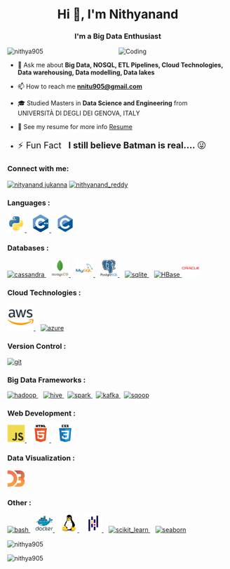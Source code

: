 
<h1 align="center">Hi 👋, I'm Nithyanand</h1>
<h3 align="center">I'm a Big Data Enthusiast</h3>
<img align="right" alt="Coding" width="250" src="https://gifdb.com/images/file/monkey-laptop-coding-miys12p5izw3s11s.gif">

<p align="left"> <img src="https://komarev.com/ghpvc/?username=nithya905&label=Profile%20views&color=0e75b6&style=flat" alt="nithya905" /> </p>



- 💬 Ask me about **Big Data, NOSQL, ETL Pipelines, Cloud Technologies, <br> Data warehousing, Data modelling, Data lakes**

- 📫 How to reach me **nnitu905@gmail.com**

- 🎓 Studied Masters in **Data Science and Engineering** from  <br> UNIVERSITÀ DI DEGLI DEI GENOVA, ITALY
- 📄 See my resume for more info 
<a href="https://drive.google.com/file/d/1ijKvaaVHrJpYNNK5T9R0l1o50Afz-fxX/view?usp=sharing">Resume</a>

- <p style="font-size:20px">⚡  Fun Fact &nbsp;<b> I still believe Batman is real.... </b>  &#128540;</p>




<h3 align="left" >Connect with me:</h3> 
<p align="left">
<a href="https://linkedin.com/in/nityanand jukanna" target="blank"><img align="center" src="https://raw.githubusercontent.com/rahuldkjain/github-profile-readme-generator/master/src/images/icons/Social/linked-in-alt.svg" alt="nityanand jukanna" height="30" width="40" /></a>
<a href="https://instagram.com/nithyanand_reddy" target="blank"><img align="center" src="https://raw.githubusercontent.com/rahuldkjain/github-profile-readme-generator/master/src/images/icons/Social/instagram.svg" alt="nithyanand_reddy" height="30" width="40" /></a>
</p>
<div class="skills_div" >
<h3 align="left">Languages :</h3>
<p align="left"> 
  <a href="https://www.python.org" target="_blank" rel="noreferrer"> <img src="https://raw.githubusercontent.com/devicons/devicon/master/icons/python/python-original.svg" alt="python" width="40" height="40"/> </a>  &nbsp;&nbsp;
  <a href="https://www.w3schools.com/cpp/" target="_blank" rel="noreferrer"> <img src="https://raw.githubusercontent.com/devicons/devicon/master/icons/cplusplus/cplusplus-original.svg" alt="cplusplus" width="40" height="40"/> </a> &nbsp;&nbsp;
  <a href="https://www.cprogramming.com/" target="_blank" rel="noreferrer"> <img src="https://raw.githubusercontent.com/devicons/devicon/master/icons/c/c-original.svg" alt="c" width="40" height="40"/> </a>
</p>

<h3 align="left">Databases :</h3>
<p align="left"> 
  <a href="https://cassandra.apache.org/" target="_blank" rel="noreferrer"> <img src="https://www.vectorlogo.zone/logos/apache_cassandra/apache_cassandra-icon.svg" alt="cassandra" width="40" height="40"/> </a> &nbsp;&nbsp;
  <a href="https://www.mongodb.com/" target="_blank" rel="noreferrer"> <img src="https://raw.githubusercontent.com/devicons/devicon/master/icons/mongodb/mongodb-original-wordmark.svg" alt="mongodb" width="40" height="40"/> </a> &nbsp;&nbsp;
  <a href="https://www.mysql.com/" target="_blank" rel="noreferrer"> <img src="https://raw.githubusercontent.com/devicons/devicon/master/icons/mysql/mysql-original-wordmark.svg" alt="mysql" width="40" height="40"/> </a> <a href="https://www.oracle.com/" target="_blank" rel="noreferrer"></a> &nbsp;&nbsp;
  <a href="https://www.postgresql.org" target="_blank" rel="noreferrer"> <img src="https://raw.githubusercontent.com/devicons/devicon/master/icons/postgresql/postgresql-original-wordmark.svg" alt="postgresql" width="40" height="40"/> </a> &nbsp;&nbsp;
  <a href="https://www.sqlite.org/" target="_blank" rel="noreferrer">  <img src="https://www.vectorlogo.zone/logos/sqlite/sqlite-icon.svg" alt="sqlite" width="40" height="40"/> </a>&nbsp;&nbsp;
  <a href="https://hbase.apache.org/" target="_blank" rel="noreferrer">  <img src="https://seeklogo.com/images/A/apache-hbase-logo-4CB6DAD8BD-seeklogo.com.png" alt="HBase" width="80" height="40"/> </a>
  <img src="https://raw.githubusercontent.com/devicons/devicon/master/icons/oracle/oracle-original.svg" alt="oracle" width="40" height="40"/> </a>
</p>


<h3 align="left">Cloud Technologies :</h3>
<p align="left"> 
  <a href="https://aws.amazon.com" target="_blank" rel="noreferrer"> <img src="https://raw.githubusercontent.com/devicons/devicon/master/icons/amazonwebservices/amazonwebservices-original-wordmark.svg" alt="aws" width="60" height="60"/> </a>  &nbsp;&nbsp;
  <a href="https://azure.microsoft.com/en-in/" target="_blank" rel="noreferrer"> <img src="https://www.vectorlogo.zone/logos/microsoft_azure/microsoft_azure-ar21.svg" alt="azure" width="60" height="60"/> </a> 
</p>

<h3 align="left">Version Control :</h3>
<p align="left"> 
  <a href="https://git-scm.com/" target="_blank" rel="noreferrer"> <img src="https://www.vectorlogo.zone/logos/git-scm/git-scm-ar21.svg" alt="git" width="50" height="40"/> </a> 
</p>



<h3 align="left">Big Data Frameworks :</h3>
<p align="left"> 
  <a href="https://hadoop.apache.org/" target="_blank" rel="noreferrer"> <img src="https://www.vectorlogo.zone/logos/apache_hadoop/apache_hadoop-icon.svg" alt="hadoop" width="40" height="40"/> </a> &nbsp;&nbsp;
   <a href="https://hive.apache.org/" target="_blank" rel="noreferrer"> <img src="https://www.vectorlogo.zone/logos/apache_hive/apache_hive-icon.svg" alt="hive" width="40" height="40"/> </a> &nbsp;
   <a href="https://spark.apache.org/" target="_blank" rel="noreferrer"> <img src="https://www.vectorlogo.zone/logos/apache_spark/apache_spark-ar21.svg" alt="spark" width="90" height="50"/> </a> &nbsp;
   <a href="https://kafka.apache.org/" target="_blank" rel="noreferrer"> <img src="https://www.vectorlogo.zone/logos/apache_kafka/apache_kafka-ar21.svg" alt="kafka" width="90" height="40"/> </a> &nbsp;
   <a href="https://sqoop.apache.org/" target="_blank" rel="noreferrer"> <img src="https://upload.wikimedia.org/wikipedia/commons/thumb/b/b4/Apache_Sqoop_logo.svg/1280px-Apache_Sqoop_logo.svg.png" alt="sqoop" width="90" height="40"/> </a> 

  </p>



  <h3 align="left">Web Development :</h3>
  <p align="left"> 
    <a href="https://developer.mozilla.org/en-US/docs/Web/JavaScript" target="_blank" rel="noreferrer"> <img src="https://raw.githubusercontent.com/devicons/devicon/master/icons/javascript/javascript-original.svg" alt="javascript" width="40" height="40"/> </a> &nbsp;&nbsp;
    <a href="https://www.w3.org/html/" target="_blank" rel="noreferrer"> <img src="https://raw.githubusercontent.com/devicons/devicon/master/icons/html5/html5-original-wordmark.svg" alt="html5" width="40" height="40"/> </a> &nbsp;&nbsp;
    <a href="https://www.w3schools.com/css/" target="_blank" rel="noreferrer"> <img src="https://raw.githubusercontent.com/devicons/devicon/master/icons/css3/css3-original-wordmark.svg" alt="css3" width="40" height="40"/> </a>
    </p>
  

  <h3 align="left">Data Visualization :</h3>
  <p align="left"> 
    <a href="https://d3js.org/" target="_blank" rel="noreferrer"> <img src="https://raw.githubusercontent.com/devicons/devicon/master/icons/d3js/d3js-original.svg" alt="d3js" width="40" height="40"/> </a> 
  </p>
    
  <h3 align="left">Other :</h3>
  <p align="left"> 
  <a href="https://www.gnu.org/software/bash/" target="_blank" rel="noreferrer"> <img src="https://www.vectorlogo.zone/logos/gnu_bash/gnu_bash-icon.svg" alt="bash" width="40" height="40"/> </a>   &nbsp;&nbsp;
  <a href="https://www.docker.com/" target="_blank" rel="noreferrer"> <img src="https://raw.githubusercontent.com/devicons/devicon/master/icons/docker/docker-original-wordmark.svg" alt="docker" width="40" height="40"/> </a> &nbsp;&nbsp;
  <a href="https://www.linux.org/" target="_blank" rel="noreferrer"> <img src="https://raw.githubusercontent.com/devicons/devicon/master/icons/linux/linux-original.svg" alt="linux" width="40" height="40"/> </a> &nbsp;&nbsp;
  <a href="https://pandas.pydata.org/" target="_blank" rel="noreferrer"> <img src="https://raw.githubusercontent.com/devicons/devicon/2ae2a900d2f041da66e950e4d48052658d850630/icons/pandas/pandas-original.svg" alt="pandas" width="40" height="40"/> </a> &nbsp;&nbsp;
  <a href="https://scikit-learn.org/" target="_blank" rel="noreferrer"> <img src="https://upload.wikimedia.org/wikipedia/commons/0/05/Scikit_learn_logo_small.svg" alt="scikit_learn" width="40" height="40"/> </a>  &nbsp;&nbsp;
  <a href="https://seaborn.pydata.org/" target="_blank" rel="noreferrer"> <img src="https://seaborn.pydata.org/_images/logo-mark-lightbg.svg" alt="seaborn" width="40" height="40"/> </a> 
</p>

</div>









<p><img align="center" src="https://github-readme-stats.vercel.app/api/top-langs?username=nithya905&show_icons=true&locale=en&layout=compact" alt="nithya905" /></p>

<p><img align="center" src="https://github-readme-streak-stats.herokuapp.com/?user=nithya905&" alt="nithya905" /></p>






